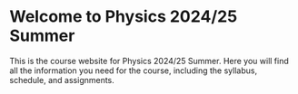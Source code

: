 # Welcome to Physics 2024/25 Summer

This is the course website for Physics 2024/25 Summer. Here you will find all the information you need for the course, including the syllabus, schedule, and assignments.